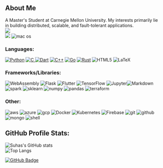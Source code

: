 ## About Me

A Master's Student at Carnegie Mellon University. My interests primarily lie in building distributed, scalable, and fault-tolerant applications.
<br><a href = "https://www.linkedin.com/in/suhas-thalanki/"><img src="https://img.icons8.com/fluent/48/000000/linkedin.png"/></a>
<br><a href="https://thesuhas.github.io"><img src="https://img.shields.io/badge/website-000000?style=for-the-badge&logo=About.me&logoColor=white"/></a>
<img alt='mac os' src='https://img.shields.io/badge/mac%20os-000000?style=for-the-badge&logo=apple&logoColor=white'/>

### Languages:
<a href="https://github.com/thesuhas?tab=repositories&language=python" target="_blank"><img alt="Python" src="https://img.shields.io/badge/python-%2314354C.svg?style=for-the-badge&logo=python&logoColor=white"/></a> 
<a href="https://github.com/thesuhas?tab=repositories&q=&type=&language=c&sort=" target="_blank"><img alt="C" src="https://img.shields.io/badge/c-%2300599C.svg?style=for-the-badge&logo=c&logoColor=white"/> </a>
<a href="https://github.com/thesuhas?tab=repositories&q=&type=&language=dart&sort=" target="_blank"><img alt="Dart" src="https://img.shields.io/badge/dart-%230175C2.svg?style=for-the-badge&logo=dart&logoColor=white"/></a>
<a href="https://github.com/thesuhas?tab=repositories&q=&type=&language=c++&sort=" target="_blank"><img alt="C++" src="https://img.shields.io/badge/C%2B%2B-00599C?style=for-the-badge&logo=c%2B%2B&logoColor=white"/></a>
<a href="https://github.com/thesuhas?tab=repositories&q=&type=&language=go&sort=" target="_blank"><img alt="Go" src="https://img.shields.io/badge/Go-00ADD8?style=for-the-badge&logo=go&logoColor=white"/></a>
<a href="https://github.com/thesuhas?tab=repositories&q=&type=&language=rust&sort=" target="_blank"><img alt="Rust" src="https://img.shields.io/badge/Rust-black?style=for-the-badge&logo=rust&logoColor=#E57324"/></a>
<img alt="HTML5" src="https://img.shields.io/badge/html5-%23E34F26.svg?style=for-the-badge&logo=html5&logoColor=white"/> <img alt="LaTeX" src="https://img.shields.io/badge/latex-%23008080.svg?style=for-the-badge&logo=latex&logoColor=white"/>

### Frameworks/Libraries:
<img alt="WebAssembly" src="https://img.shields.io/badge/WebAssembly-654FF0?style=for-the-badge&logo=WebAssembly&logoColor=white"/>
<img alt="Flask" src="https://img.shields.io/badge/flask-%23000.svg?style=for-the-badge&logo=flask&logoColor=white"/> <img alt="Flutter" src="https://img.shields.io/badge/Flutter-%2302569B.svg?style=for-the-badge&logo=Flutter&logoColor=white" /> <img alt="TensorFlow" src="https://img.shields.io/badge/TensorFlow-%23FF6F00.svg?style=for-the-badge&logo=TensorFlow&logoColor=white" /> 
<img alt="Jupyter" src="https://img.shields.io/badge/Jupyter-F37626.svg?&style=for-the-badge&logo=Jupyter&logoColor=white"/><img alt='Markdown' src='https://img.shields.io/badge/Markdown-000000?style=for-the-badge&logo=markdown&logoColor=white' />
<img alt='spark' src='https://img.shields.io/badge/Apache_Spark-FFFFFF?style=for-the-badge&logo=apachespark&logoColor=#E35A16' />
<img alt='sklearn' src='https://img.shields.io/badge/scikit--learn-%23F7931E.svg?style=for-the-badge&logo=scikit-learn&logoColor=white' />
<img alt='numpy' src='https://img.shields.io/badge/numpy-%23013243.svg?style=for-the-badge&logo=numpy&logoColor=white' />
<img alt='pandas' src='https://img.shields.io/badge/pandas-%23150458.svg?style=for-the-badge&logo=pandas&logoColor=white' />
<img alt='terraform' src='https://img.shields.io/badge/Terraform-7B42BC?style=for-the-badge&logo=terraform&logoColor=white' />



### Other:
<img alt='aws' src='https://img.shields.io/badge/Amazon_AWS-FF9900?style=for-the-badge&logo=amazonaws&logoColor=white'/>
<img alt='azure' src='https://img.shields.io/badge/microsoft%20azure-0089D6?style=for-the-badge&logo=microsoft-azure&logoColor=white' />
<img alt='gcp' src='https://img.shields.io/badge/Google_Cloud-4285F4?style=for-the-badge&logo=google-cloud&logoColor=white' />
<img alt="Docker" src="https://img.shields.io/badge/docker-%230db7ed.svg?style=for-the-badge&logo=docker&logoColor=white"/> 
<img alt='Kubernetes' src='https://img.shields.io/badge/kubernetes-326ce5.svg?&style=for-the-badge&logo=kubernetes&logoColor=white'/>
<img alt='Firebase' src='https://img.shields.io/badge/firebase-ffca28?style=for-the-badge&logo=firebase&logoColor=black' /> 
<img alt='git' src='https://img.shields.io/badge/Git-F05032?style=for-the-badge&logo=git&logoColor=white' />
<img alt='github' src='https://img.shields.io/badge/github-%23121011.svg?style=for-the-badge&logo=github&logoColor=white' />
<img alt='mongo' src='https://img.shields.io/badge/MongoDB-4EA94B?style=for-the-badge&logo=mongodb&logoColor=white'/>
<img alt='shell' src='https://img.shields.io/badge/Shell_Script-121011?style=for-the-badge&logo=gnu-bash&logoColor=white'/>

## GitHub Profile Stats:

![Suhas's GitHub stats](https://github-readme-stats.vercel.app/api?username=thesuhas&show_icons=true&theme=dark)
<br>
![Top Langs](https://github-readme-stats.vercel.app/api/top-langs/?username=thesuhas&hide=jupyter+notebook&theme=dark&layout=compact)

<a href="https://github.com/thesuhas?tab=followers"><img src="https://img.shields.io/github/followers/thesuhas?label=Followers&style=social" alt="GitHub Badge"></a>
<br><br>
